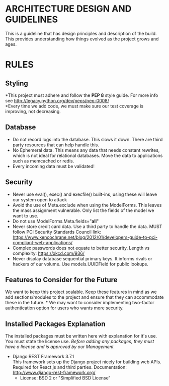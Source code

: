 ARCHITECTURE DESIGN AND GUIDELINES
===================================

This is a guideline that has design principles and description of the build. This provides understanding how things
evolved as the project grows and ages.

RULES
=====

Styling
-------
*This project must adhere and follow the **PEP 8** style guide.
        For more info see http://legacy.python.org/dev/peps/pep-0008/  
*Every time we add code, we must make sure our test coverage is improving, not decreasing.

Database
--------
* Do not record logs into the database. This slows it down. There are third party resources that can help handle this.
* No Ephemeral data. This means any data that needs constant rewrites, which is not ideal for relational databases.
    Move the data to applications such as memcached or redis.
* Every incoming data must be validated!


Security
--------
* Never use eval(), exec() and execfile() built-ins, using these will leave our system open to attack
* Avoid the use of Meta.exclude when using the ModelForms. This leaves the mass assignment vulnerable. Only list the
    fields of the model we want to use.
* Do not use ModelForms.Meta.fields="__all__"
* Never store credit card data. Use a third party to handle the data. MUST follow PCI Security Standards Council
    link: https://www.kencochrane.net/blog/2012/01/developers-guide-to-pci-compliant-web-applications/
* Complex passwords does not equate to better security. Length vs complexity: https://xkcd.com/936/
* Never display database sequential primary keys. It informs rivals or hackers of our volume. Use models.UUIDField for
    public lookups.

Features to Consider for the Future
-----------------------------------
We want to keep this project scalable. Keep these features in mind as we add sections/modules to the project and ensure
that they can accommodate these in the future.
    * We may want to consider implementing two-factor authentication option for users who wants more security.


Installed Packages Explanation
------------------------------
The installed packages must be written here with explanation for it's use. You must state the license use.
        *Before adding any packages, they must have a license and is approved by our Management*

* Django REST Framework 3.7.1   
    This framework sets up the Django project nicely for building web APIs. Required for React.js and third parties.
    Documentation: http://www.django-rest-framework.org/
    * License: BSD 2 or "Simplified BSD License" 
    
    
    
